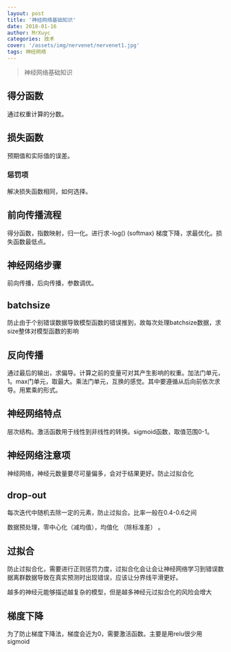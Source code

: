 ```yaml
---
layout: post
title: '神经网络基础知识'
date: 2018-01-16
author: MrXuyc
categories: 技术
cover: '/assets/img/nervenet/nervenet1.jpg'
tags: 神经网络
---
```

> 神经网络基础知识

## 得分函数

通过权重计算的分数。

## 损失函数

预期值和实际值的误差。

### 惩罚项

解决损失函数相同，如何选择。

## 前向传播流程

得分函数，指数映射，归一化。进行求-log()  (softmax)
梯度下降，求最优化。损失函数最低点。

## 神经网络步骤

前向传播，后向传播，参数调优。

## batchsize

防止由于个别错误数据导致模型函数的错误推到，故每次处理batchsize数据，求size整体对模型函数的影响

## 反向传播

通过最后的输出，求偏导。计算之前的变量可对其产生影响的权重。加法门单元，1。max门单元，取最大。乘法门单元，互换的感觉。其中要遵循从后向前依次求导。用累乘的形式。

## 神经网络特点

层次结构。激活函数用于线性到非线性的转换。sigmoid函数，取值范围0-1。

## 神经网络注意项

神经网络，神经元数量要尽可量偏多，会对于结果更好。防止过拟合化

## drop-out

每次迭代中随机去除一定的元素，防止过拟合。比率一般在0.4-0.6之间

数据预处理，零中心化（减均值），均值化 （除标准差） 。

## 过拟合

防止过拟合化，需要进行正则惩罚力度，过拟合化会让会让神经网络学习到错误数据离群数据导致在真实预测时出现错误，应该让分界线平滑更好。

越多的神经元能够描述越复杂的模型，但是越多神经元过拟合化的风险会增大

## 梯度下降

为了防止梯度下降法，梯度会近为0，需要激活函数。主要是用relu很少用sigmoid
